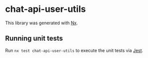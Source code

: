 # chat-api-user-utils

This library was generated with [Nx](https://nx.dev).

## Running unit tests

Run `nx test chat-api-user-utils` to execute the unit tests via [Jest](https://jestjs.io).
